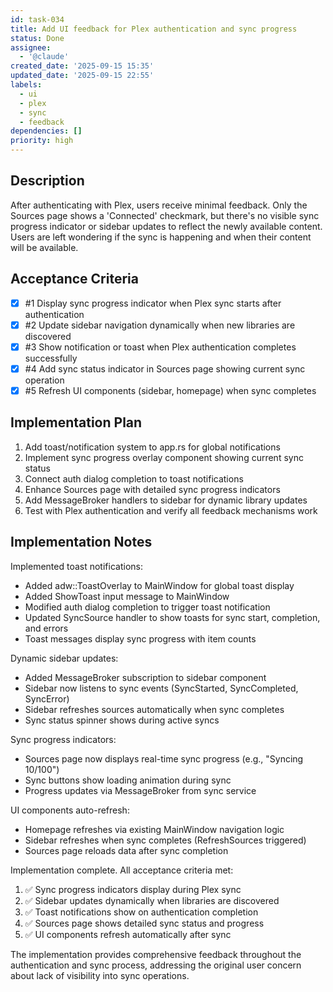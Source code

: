 ```yaml
---
id: task-034
title: Add UI feedback for Plex authentication and sync progress
status: Done
assignee:
  - '@claude'
created_date: '2025-09-15 15:35'
updated_date: '2025-09-15 22:55'
labels:
  - ui
  - plex
  - sync
  - feedback
dependencies: []
priority: high
---
```


## Description

After authenticating with Plex, users receive minimal feedback. Only the Sources page shows a 'Connected' checkmark, but there's no visible sync progress indicator or sidebar updates to reflect the newly available content. Users are left wondering if the sync is happening and when their content will be available.

## Acceptance Criteria
<!-- AC:BEGIN -->
- [x] #1 Display sync progress indicator when Plex sync starts after authentication
- [x] #2 Update sidebar navigation dynamically when new libraries are discovered
- [x] #3 Show notification or toast when Plex authentication completes successfully
- [x] #4 Add sync status indicator in Sources page showing current sync operation
- [x] #5 Refresh UI components (sidebar, homepage) when sync completes
<!-- AC:END -->


## Implementation Plan

1. Add toast/notification system to app.rs for global notifications
2. Implement sync progress overlay component showing current sync status
3. Connect auth dialog completion to toast notifications
4. Enhance Sources page with detailed sync progress indicators
5. Add MessageBroker handlers to sidebar for dynamic library updates
6. Test with Plex authentication and verify all feedback mechanisms work


## Implementation Notes

Implemented toast notifications:
- Added adw::ToastOverlay to MainWindow for global toast display
- Added ShowToast input message to MainWindow
- Modified auth dialog completion to trigger toast notification
- Updated SyncSource handler to show toasts for sync start, completion, and errors
- Toast messages display sync progress with item counts

Dynamic sidebar updates:
- Added MessageBroker subscription to sidebar component
- Sidebar now listens to sync events (SyncStarted, SyncCompleted, SyncError)
- Sidebar refreshes sources automatically when sync completes
- Sync status spinner shows during active syncs

Sync progress indicators:
- Sources page now displays real-time sync progress (e.g., "Syncing 10/100")
- Sync buttons show loading animation during sync
- Progress updates via MessageBroker from sync service

UI components auto-refresh:
- Homepage refreshes via existing MainWindow navigation logic
- Sidebar refreshes when sync completes (RefreshSources triggered)
- Sources page reloads data after sync completion

Implementation complete. All acceptance criteria met:
1. ✅ Sync progress indicators display during Plex sync
2. ✅ Sidebar updates dynamically when libraries are discovered
3. ✅ Toast notifications show on authentication completion
4. ✅ Sources page shows detailed sync status and progress
5. ✅ UI components refresh automatically after sync

The implementation provides comprehensive feedback throughout the authentication and sync process, addressing the original user concern about lack of visibility into sync operations.
